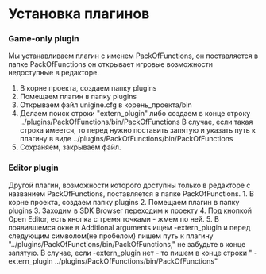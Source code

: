 <h1>Установка плагинов</h1>
<h3>Game-only plugin</h3>
Мы устанавливаем плагин с именем PackOfFunctions, он поставляется в папке PackOfFunctions он открывает игровые возможности недоступные в редакторе.

1. В корне проекта, создаем папку plugins
2. Помещаем плагин в папку plugins
3. Открываем файл unigine.cfg в корень_проекта/bin
4. Делаем поиск строки "extern_plugin" либо создаем в конце строку <item name="extern_plugin" type="string">../plugins/PackOfFunctions/bin/PackOfFunctions</item>
В случае, если такая строка имеется, то перед </item> нужно поставить запятую и указать путь к плагину в виде ../plugins/PackOfFunctions/bin/PackOfFunctions
5. Сохраняем, закрываем файл.


<h3>Editor plugin</h3>
Другой плагин, возможности которого доступны только в редакторе с названием PackOfFunctions, поставляется в папке PackOfFunctions.
1. В корне проекта, создаем папку plugins
2. Помещаем плагин в папку plugins
3. Заходим в SDK Browser переходим к проекту
4. Под кнопкой Open Editor, есть кнопка с тремя точками - жмем по ней.
5. В появившемся окне в Additional arguments ищем -extern_plugin и перед следующим символом(не пробелом) пишем путь к плагину "../plugins/PackOfFunctions/bin/PackOfFunctions," не забудьте в конце запятую. В случае, если -extern_plugin нет - то пишем в конце строки " -extern_plugin ../plugins/PackOfFunctions/bin/PackOfFunctions"
